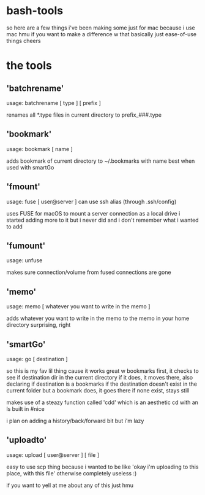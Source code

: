 # bash-tools
so here are a few things i've been making
some just for mac because i use mac
hmu if you want to make a difference w that
basically just ease-of-use things
cheers

# the tools
## 'batchrename'
usage: batchrename [ type ] [ prefix ]

renames all *.type files in current directory to prefix_###.type

## 'bookmark'
usage: bookmark [ name ]

adds bookmark of current directory to ~/.bookmarks with name
best when used with smartGo

## 'fmount'
usage: fuse [ user@server ]
can use ssh alias (through .ssh/config)

uses FUSE for macOS to mount a server connection as a local drive
i started adding more to it but i never did and i don't remember what i wanted to add

## 'fumount'
usage: unfuse

makes sure connection/volume from fused connections are gone

## 'memo'
usage: memo [ whatever you want to write in the memo ]

adds whatever you want to write in the memo to the memo in your home directory
surprising, right

## 'smartGo'
usage: go [ destination ]

so this is my fav lil thing cause it works great w bookmarks
first, it checks to see if destination dir in the current directory
if it does, it moves there, also declaring if destination is a bookmarks
if the destination doesn't exist in the current folder but a bookmark does, it goes there
if none exist, stays still

makes use of a steazy function called 'cdd' which is an aesthetic cd with an ls built in #nice

i plan on adding a history/back/forward bit but i'm lazy

## 'uploadto'
usage: upload [ user@server ] [ file ]

easy to use scp thing because i wanted to be like 'okay i'm uploading to this place, with this file'
otherwise completely useless :)


if you want to yell at me about any of this just hmu
